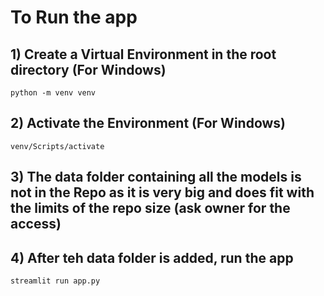 # To Run the app 
## 1) Create a Virtual Environment in the root directory (For Windows)
    python -m venv venv
## 2) Activate the Environment (For Windows)
    venv/Scripts/activate
## 3) The data folder containing all the models is not in the Repo as it is very big and does fit with the limits of the repo size (ask owner for the access)
## 4) After teh data folder is added, run the app 
    streamlit run app.py
